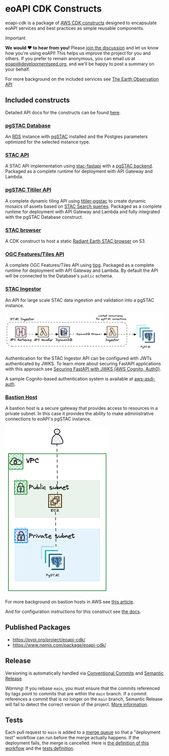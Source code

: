 # eoAPI CDK Constructs

eoapi-cdk is a package of [AWS CDK constructs](https://docs.aws.amazon.com/prescriptive-guidance/latest/best-practices-cdk-typescript-iac/constructs-best-practices.html) designed to encapsulate eoAPI services and best practices as simple reusable components.

> [!IMPORTANT]
>
> **We would :heart: to hear from you!**
> Please [join the discussion](https://github.com/developmentseed/eoAPI/discussions/209) and let us know how you're using eoAPI! This helps us improve the project for you and others.
> If you prefer to remain anonymous, you can email us at eoapi@developmentseed.org, and we'll be happy to post a summary on your behalf.


For more background on the included services see [The Earth Observation API](https://eoapi.dev/)

## Included constructs
Detailed API docs for the constructs can be found [here](https://developmentseed.org/eoapi-cdk/).

### [pgSTAC Database](https://developmentseed.org/eoapi-cdk/#pgstacdatabase-)
An [RDS](https://aws.amazon.com/rds/) instance with [pgSTAC](https://github.com/stac-utils/pgstac) installed and the Postgres parameters optimized for the selected instance type.

### [STAC API](https://developmentseed.org/eoapi-cdk/#pgstacapilambda-)
A STAC API implementation using [stac-fastapi](https://github.com/stac-utils/stac-fastapi) with a [pgSTAC backend](https://github.com/stac-utils/stac-fastapi-pgstac). Packaged as a complete runtime for deployment with API Gateway and Lambda.

### [pgSTAC Titiler API](https://developmentseed.org/eoapi-cdk/#titilerpgstacapilambda-)
A complete dynamic tiling API using [titiler-pgstac](https://github.com/stac-utils/titiler-pgstac) to create dynamic mosaics of assets based on [STAC Search queries](https://github.com/radiantearth/stac-api-spec/tree/master/item-search).  Packaged as a complete runtime for deployment with API Gateway and Lambda and fully integrated with the pgSTAC Database construct.

### [STAC browser](https://developmentseed.org/eoapi-cdk/#stacbrowser-)
A CDK construct to host a static [Radiant Earth STAC browser](https://github.com/radiantearth/stac-browser) on S3.

### [OGC Features/Tiles API](https://developmentseed.org/eoapi-cdk/#titilerpgstacapilambda-)
A complete OGC Features/Tiles API using [tipg](https://github.com/developmentseed/tipg). Packaged as a complete runtime for deployment with API Gateway and Lambda. By default the API will be connected to the Database's `public` schema.

### [STAC Ingestor](https://developmentseed.org/eoapi-cdk/#stacingestor-)
An API for large scale STAC data ingestion and validation into a pgSTAC instance.

![ingestor](/diagrams/ingestor_diagram.png)

Authentication for the STAC Ingestor API can be configured with JWTs authenticated by JWKS.  To learn more about securing FastAPI applications with this approach see [Securing FastAPI with JWKS (AWS Cognito, Auth0)](https://alukach.com/posts/fastapi-rs256-jwt/).

A sample Cognito-based authentication system is available at [aws-asdi-auth](https://github.com/developmentseed/aws-asdi-auth).

### [Bastion Host](https://developmentseed.org/eoapi-cdk/#bastionhost-)
A bastion host is a secure gateway that provides access to resources in a private subnet.  In this case it provides the ability to make administrative connections to eoAPI's pgSTAC instance.

![Alt text](/diagrams/bastion_diagram.png)

For more background on bastion hosts in AWS see [this article](https://dev.to/aws-builders/bastion-host-in-aws-vpc-2i63).

And for configuration instructions for this construct see [the docs](https://developmentseed.org/eoapi-cdk/#bastionhost-).


## Published Packages

- https://pypi.org/project/eoapi-cdk/
- https://www.npmjs.com/package/eoapi-cdk/

## Release

Versioning is automatically handled via [Conventional Commits](https://www.conventionalcommits.org/en/v1.0.0/) and [Semantic Release](https://semantic-release.gitbook.io/semantic-release/).

_Warning_: If you rebase `main`, you must ensure that the commits referenced by tags point to commits that are within the `main` branch. If a commit references a commit that is no longer on the `main` branch, Semantic Release will fail to detect the correct version of the project. [More information](https://github.com/semantic-release/semantic-release/issues/1121#issuecomment-517945233).


## Tests


Each pull request to `main` is added to a [merge queue](https://docs.github.com/en/repositories/configuring-branches-and-merges-in-your-repository/configuring-pull-request-merges/managing-a-merge-queue#triggering-merge-group-checks-with-github-actions) so that a "deployment test" workflow can run before the merge actually happens. If the deployment fails, the merge is cancelled. Here is [the definition of this workflow](https://github.com/developmentseed/eoapi-cdk/blob/main/.github/workflows/deploy.yaml) and the [tests definition](https://github.com/developmentseed/eoapi-cdk/blob/main/tests).
